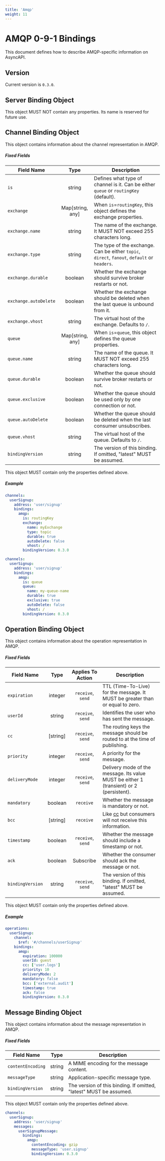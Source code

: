 ```yaml
---
title: 'Amqp'
weight: 11
---
```


# AMQP 0-9-1 Bindings

This document defines how to describe AMQP-specific information on AsyncAPI.

<a name="version"></a>

## Version

Current version is `0.3.0`.


<a name="server"></a>

## Server Binding Object

This object MUST NOT contain any properties. Its name is reserved for future use.




<a name="channel"></a>

## Channel Binding Object

This object contains information about the channel representation in AMQP.

##### Fixed Fields

Field Name | Type | Description
---|:---:|---
<a name="channelBindingObjectIs"></a>`is` | string | Defines what type of channel is it. Can be either `queue` or `routingKey` (default).
<a name="channelBindingObjectExchange"></a>`exchange` | Map[string, any] | When `is`=`routingKey`, this object defines the exchange properties.
<a name="channelBindingObjectExchangeName"></a>`exchange.name` | string | The name of the exchange. It MUST NOT exceed 255 characters long.
<a name="channelBindingObjectExchangeType"></a>`exchange.type` | string | The type of the exchange. Can be either `topic`, `direct`, `fanout`, `default` or `headers`.
<a name="channelBindingObjectExchangeDurable"></a>`exchange.durable` | boolean | Whether the exchange should survive broker restarts or not.
<a name="channelBindingObjectExchangeAutoDelete"></a>`exchange.autoDelete` | boolean | Whether the exchange should be deleted when the last queue is unbound from it.
<a name="channelBindingObjectExchangeVHost"></a>`exchange.vhost` | string | The virtual host of the exchange. Defaults to `/`.
<a name="channelBindingObjectQueue"></a>`queue` | Map[string, any] | When `is`=`queue`, this object defines the queue properties.
<a name="channelBindingObjectQueueName"></a>`queue.name` | string | The name of the queue. It MUST NOT exceed 255 characters long.
<a name="channelBindingObjectQueueDurable"></a>`queue.durable` | boolean | Whether the queue should survive broker restarts or not.
<a name="channelBindingObjectQueueExclusive"></a>`queue.exclusive` | boolean | Whether the queue should be used only by one connection or not.
<a name="channelBindingObjectAutoDelete"></a>`queue.autoDelete` | boolean | Whether the queue should be deleted when the last consumer unsubscribes.
<a name="channelBindingObjectQueueVHost"></a>`queue.vhost` | string | The virtual host of the queue. Defaults to `/`.
<a name="channelBindingObjectBindingVersion"></a>`bindingVersion` | string | The version of this binding. If omitted, "latest" MUST be assumed.

This object MUST contain only the properties defined above.

##### Example

```yaml
channels:
  userSignup:
    address: 'user/signup'
    bindings:
      amqp:
        is: routingKey
        exchange:
          name: myExchange
          type: topic
          durable: true
          autoDelete: false
          vhost: /
        bindingVersion: 0.3.0
```

```yaml
channels:
  userSignup:
    address: 'user/signup'
    bindings:
      amqp:
        is: queue
        queue:
          name: my-queue-name
          durable: true
          exclusive: true
          autoDelete: false
          vhost: /
        bindingVersion: 0.3.0
```

<a name="operation"></a>

## Operation Binding Object

This object contains information about the operation representation in AMQP.

##### Fixed Fields

Field Name | Type | Applies To Action | Description
---|:---:|:---:|---
<a name="operationBindingObjectExpiration"></a>`expiration` | integer | `receive`, `send` | TTL (Time-To-Live) for the message. It MUST be greater than or equal to zero.
<a name="operationBindingObjectUserId"></a>`userId` | string | `receive`, `send` | Identifies the user who has sent the message.
<a name="operationBindingObjectCC"></a>`cc` | [string] | `receive`, `send` | The routing keys the message should be routed to at the time of publishing.
<a name="operationBindingObjectPriority"></a>`priority` | integer | `receive`, `send` | A priority for the message.
<a name="operationBindingObjectDeliveryMode"></a>`deliveryMode` | integer | `receive`, `send` | Delivery mode of the message. Its value MUST be either 1 (transient) or 2 (persistent).
<a name="operationBindingObjectMandatory"></a>`mandatory` | boolean | `receive` | Whether the message is mandatory or not.
<a name="operationBindingObjectBCC"></a>`bcc` | [string] | `receive` | Like [cc](#operationBindingObjectCC) but consumers will not receive this information.
<a name="operationBindingObjectTimestamp"></a>`timestamp` | boolean | `receive`, `send` | Whether the message should include a timestamp or not.
<a name="operationBindingObjectAck"></a>`ack` | boolean | Subscribe | Whether the consumer should ack the message or not.
<a name="operationBindingObjectBindingVersion"></a>`bindingVersion` | string | `receive`, `send` | The version of this binding. If omitted, "latest" MUST be assumed.

This object MUST contain only the properties defined above.

##### Example

```yaml
operations:
  userSignup:
    channel: 
      $ref: '#/channels/userSignup'
    bindings:
      amqp:
        expiration: 100000
        userId: guest
        cc: ['user.logs']
        priority: 10
        deliveryMode: 2
        mandatory: false
        bcc: ['external.audit']
        timestamp: true
        ack: false
        bindingVersion: 0.3.0
```


<a name="message"></a>

## Message Binding Object

This object contains information about the message representation in AMQP.

##### Fixed Fields

Field Name | Type | Description
---|:---:|---
<a name="messageBindingObjectContentEncoding"></a>`contentEncoding` | string | A MIME encoding for the message content.
<a name="messageBindingObjectMessageType"></a>`messageType` | string | Application-specific message type.
<a name="messageBindingObjectBindingVersion"></a>`bindingVersion` | string | The version of this binding. If omitted, "latest" MUST be assumed.

This object MUST contain only the properties defined above.

```yaml
channels:
  userSignup:
    address: 'user/signup'
    messages:
      userSignupMessage:
        bindings:
          amqp:
            contentEncoding: gzip
            messageType: 'user.signup'
            bindingVersion: 0.3.0
```
